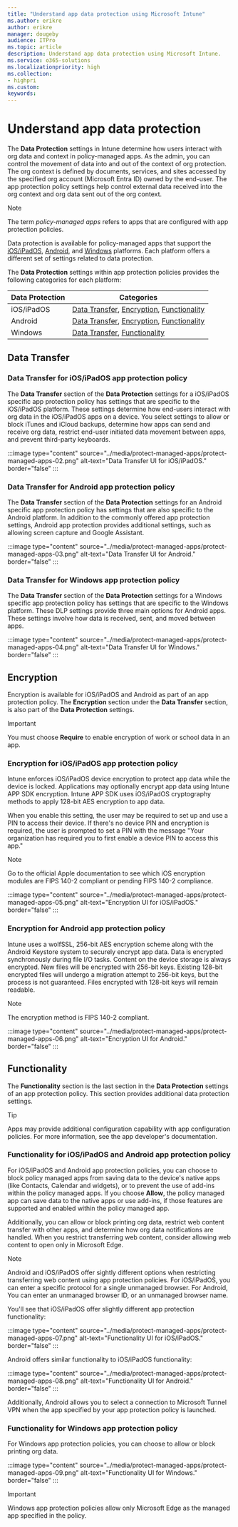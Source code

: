 ```yaml
---
title: "Understand app data protection using Microsoft Intune"
ms.author: erikre
author: erikre
manager: dougeby
audience: ITPro
ms.topic: article
description: Understand app data protection using Microsoft Intune.
ms.service: o365-solutions
ms.localizationpriority: high
ms.collection:
- highpri
ms.custom:
keywords:
---
```


# Understand app data protection

The **Data Protection** settings in Intune determine how users interact with org data and context in policy-managed apps. As the admin, you can control the movement of data into and out of the context of org protection. The org context is defined by documents, services, and sites accessed by the specified org account (Microsoft Entra ID) owned by the end-user. The app protection policy settings help control external data received into the org context and org data sent out of the org context.

> [!NOTE]
> The term *policy-managed apps* refers to apps that are configured with app protection policies.

Data protection is available for policy-managed apps that support the [iOS/iPadOS](/mem/intune/apps/app-protection-policy-settings-ios#data-protection), [Android](/mem/intune/apps/app-protection-policy-settings-android#data-protection), and [Windows](/mem/intune/apps/app-protection-policy-settings-windows#data-protection) platforms. Each platform offers a different set of settings related to data protection.

The **Data Protection** settings within app protection policies provides the following categories for each platform:

| Data Protection  | Categories |
|---|---|
| iOS/iPadOS  | [Data Transfer](#data-transfer-for-iosipados-app-protection-policy), [Encryption](#encryption-for-iosipados-app-protection-policy), [Functionality](#functionality-for-iosipados-and-android-app-protection-policy)  |
| Android | [Data Transfer](#data-transfer-for-android-app-protection-policy), [Encryption](#encryption-for-android-app-protection-policy), [Functionality](#functionality-for-iosipados-and-android-app-protection-policy) |
| Windows | [Data Transfer](#data-transfer-for-windows-app-protection-policy), [Functionality](#functionality-for-windows-app-protection-policy) |

## Data Transfer

### Data Transfer for iOS/iPadOS app protection policy

The **Data Transfer** section of the **Data Protection** settings for a iOS/iPadOS specific app protection policy has settings that are specific to the iOS/iPadOS platform. These settings determine how end-users interact with org data in the iOS/iPadOS apps on a device. You select settings to allow or block iTunes and iCloud backups, determine how apps can send and receive org data, restrict end-user initiated data movement between apps, and prevent third-party keyboards. 

:::image type="content" source="../media/protect-managed-apps/protect-managed-apps-02.png" alt-text="Data Transfer UI for iOS/iPadOS." border="false" :::

### Data Transfer for Android app protection policy

The **Data Transfer** section of the **Data Protection** settings for an Android specific app protection policy has settings that are also specific to the Android platform. In addition to the commonly offered app protection settings, Android app protection provides additional settings, such as allowing screen capture and Google Assistant.

:::image type="content" source="../media/protect-managed-apps/protect-managed-apps-03.png" alt-text="Data Transfer UI for Android." border="false" :::

### Data Transfer for Windows app protection policy

The **Data Transfer** section of the **Data Protection** settings for a Windows specific app protection policy has settings that are specific to the Windows platform. These DLP settings provide three main options for Android apps. These settings involve how data is received, sent, and moved between apps. 

:::image type="content" source="../media/protect-managed-apps/protect-managed-apps-04.png" alt-text="Data Transfer UI for Windows." border="false" :::

## Encryption

Encryption is available for iOS/iPadOS and Android as part of an app protection policy. The **Encryption** section under the **Data Transfer** section, is also part of the **Data Protection** settings.

> [!IMPORTANT]
> You must choose **Require** to enable encryption of work or school data in an app.

### Encryption for iOS/iPadOS app protection policy

 Intune enforces iOS/iPadOS device encryption to protect app data while the device is locked. Applications may optionally encrypt app data using Intune APP SDK encryption. Intune APP SDK uses iOS/iPadOS cryptography methods to apply 128-bit AES encryption to app data.

When you enable this setting, the user may be required to set up and use a PIN to access their device. If there's no device PIN and encryption is required, the user is prompted to set a PIN with the message "Your organization has required you to first enable a device PIN to access this app."

> [!NOTE]
> Go to the official Apple documentation to see which iOS encryption modules are FIPS 140-2 compliant or pending FIPS 140-2 compliance.

:::image type="content" source="../media/protect-managed-apps/protect-managed-apps-05.png" alt-text="Encryption UI for iOS/iPadOS." border="false" :::

### Encryption for Android app protection policy

Intune uses a wolfSSL, 256-bit AES encryption scheme along with the Android Keystore system to securely encrypt app data. Data is encrypted synchronously during file I/O tasks. Content on the device storage is always encrypted. New files will be encrypted with 256-bit keys. Existing 128-bit encrypted files will undergo a migration attempt to 256-bit keys, but the process is not guaranteed. Files encrypted with 128-bit keys will remain readable.

> [!NOTE]
> The encryption method is FIPS 140-2 compliant.

:::image type="content" source="../media/protect-managed-apps/protect-managed-apps-06.png" alt-text="Encryption UI for Android." border="false" :::

## Functionality

The **Functionality** section is the last section in the **Data Protection** settings of an app protection policy. This section provides additional data protection settings. 

> [!TIP]
> Apps may provide additional configuration capability with app configuration policies. For more information, see the app developer's documentation.

### Functionality for iOS/iPadOS and Android app protection policy

For iOS/iPadOS and Android app protection policies, you can choose to block policy managed apps from saving data to the device's native apps (like Contacts, Calendar and widgets), or to prevent the use of add-ins within the policy managed apps. If you choose **Allow**, the policy managed app can save data to the native apps or use add-ins, if those features are supported and enabled within the policy managed app.

Additionally, you can allow or block printing org data, restrict web content transfer with other apps, and determine how org data notifications are handled. When you restrict transferring web content, consider allowing web content to open only in Microsoft Edge. 

> [!NOTE]
> Android and iOS/iPadOS offer sightly different options when restricting transferring web content using app protection policies. For iOS/iPadOS, you can enter a specific protocol for a single unmanaged browser. For Android, You can enter an unmanaged browser ID, or an unmanaged browser name.

You'll see that iOS/iPadOS offer slightly different app protection functionality:

:::image type="content" source="../media/protect-managed-apps/protect-managed-apps-07.png" alt-text="Functionality UI for iOS/iPadOS." border="false" :::

Android offers similar functionality to iOS/iPadOS functionality:

:::image type="content" source="../media/protect-managed-apps/protect-managed-apps-08.png" alt-text="Functionality UI for Android." border="false" :::

Additionally, Android allows you to select a connection to Microsoft Tunnel VPN when the app specified by your app protection policy is launched.

### Functionality for Windows app protection policy

For Windows app protection policies, you can choose to allow or block printing org data.

:::image type="content" source="../media/protect-managed-apps/protect-managed-apps-09.png" alt-text="Functionality UI for Windows." border="false" :::

> [!IMPORTANT]
> Windows app protection policies allow only Microsoft Edge as the managed app specified in the policy.
